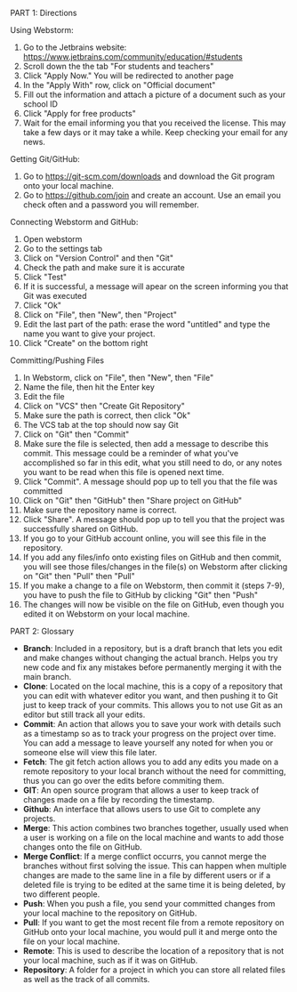 PART 1: Directions 

Using Webstorm:
  1. Go to the Jetbrains website: https://www.jetbrains.com/community/education/#students
  2. Scroll down the the tab "For students and teachers"
  3. Click "Apply Now." You will be redirected to another page
  4. In the "Apply With" row, click on "Official document"
  5. Fill out the information and attach a picture of a document such as your school ID
  6. Click "Apply for free products" 
  7. Wait for the email informing you that you received the license. This may take a few days or it may take a while. Keep checking your email for any news.

Getting Git/GitHub:
  1. Go to https://git-scm.com/downloads and download the Git program onto your local machine.
  2. Go to https://github.com/join and create an account. Use an email you check often and a password you will remember.


Connecting Webstorm and GitHub:
  1. Open webstorm
  2. Go to the settings tab
  3. Click on "Version Control" and then "Git"
  4. Check the path and make sure it is accurate 
  5. Click "Test"
  6. If it is successful, a message will apear on the screen informing you that Git was executed 
  7. Click "Ok"
  8. Click on "File", then "New", then "Project"
  9. Edit the last part of the path: erase the word "untitled" and type the name you want to give your project.
  10. Click "Create" on the bottom right 

Committing/Pushing Files 
  1. In Webstorm, click on "File", then "New", then "File"
  2. Name the file, then hit the Enter key 
  3. Edit the file 
  4. Click on "VCS" then "Create Git Repository"
  5. Make sure the path is correct, then click "Ok"
  6. The VCS tab at the top should now say Git 
  7. Click on "Git" then "Commit"
  8. Make sure the file is selected, then add a message to describe this commit. This message could be a reminder of what you've accomplished so far in this edit, what you still need to do, or any notes you want to be read when this file is opened next time. 
  9. Click "Commit". A message should pop up to tell you that the file was committed
  10. Click on "Git" then "GitHub" then "Share project on GitHub"
  11. Make sure the repository name is correct.
  12. Click "Share". A message should pop up to tell you that the project was successfully shared on GitHub.
  13. If you go to your GitHub account online, you will see this file in the repository.
  14. If you add any files/info onto existing files on GitHub and then commit, you will see those files/changes in the file(s) on Webstorm after clicking on "Git" then "Pull" then "Pull"
  15. If you make a change to a file on Webstorm, then commit it (steps 7-9), you have to push the file to GitHub by clicking "Git" then "Push"
  16. The changes will now be visible on the file on GitHub, even though you edited it on Webstorm on your local machine.


PART 2: Glossary
  - **Branch**: Included in a repository, but is a draft branch that lets you edit and make changes without changing the actual branch. Helps you try new code and fix any mistakes before permanently merging it with the main branch.
  - **Clone**: Located on the local machine, this is a copy of a repository that you can edit with whatever editor you want, and then pushing it to Git just to keep track of your commits. This allows you to not use Git as an editor but still track all your edits.
  - **Commit**: An action that allows you to save your work with details such as a timestamp so as to track your progress on the project over time. You can add a message to leave yourself any noted for when you or someone else will view this file later. 
  - **Fetch**: The git fetch action allows you to add any edits you made on a remote repository to your local branch without the need for committing, thus you can go over the edits before commiting them.
  - **GIT**: An open source program that allows a user to keep track of changes made on a file by recording the timestamp. 
  - **Github**: An interface that allows users to use Git to complete any projects.
  - **Merge**: This action combines two branches together, usually used when a user is working on a file on the local machine and wants to add those changes onto the file on GitHub.
  - **Merge Conflict**: If a merge conflict occurrs, you cannot merge the branches without first solving the issue. This can happen when multiple changes are made to the same line in a file by different users or if a deleted file is trying to be edited at the same time it is being deleted, by two different people.
  - **Push**: When you push a file, you send your committed changes from your local machine to the repository on GitHub.
  - **Pull**: If you want to get the most recent file from a remote repository on GitHub onto your local machine, you would pull it and merge onto the file on your local machine.
  - **Remote**: This is used to describe the location of a repository that is not your local machine, such as if it was on GitHub.
  - **Repository**: A folder for a project in which you can store all related files as well as the track of all commits.
